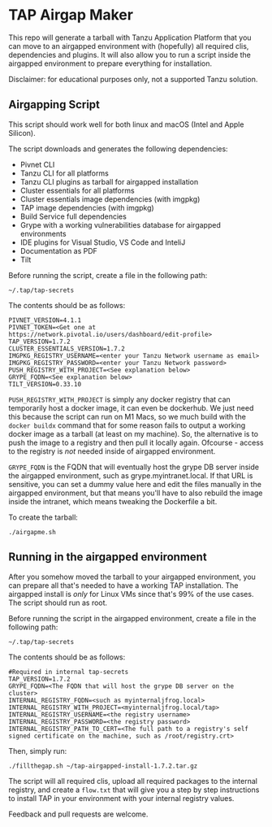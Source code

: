 # TAP Airgap Maker

This repo will generate a tarball with Tanzu Application Platform that you can move to an airgapped environment with (hopefully) all required clis, dependencies and plugins.
It will also allow you to run a script inside the airgapped environment to prepare everything for installation.

Disclaimer: for educational purposes only, not a supported Tanzu solution.

## Airgapping Script

This script should work well for both linux and macOS (Intel and Apple Silicon).

The script downloads and generates the following dependencies:
- Pivnet CLI
- Tanzu CLI for all platforms
- Tanzu CLI plugins as tarball for airgapped installation
- Cluster essentials for all platforms
- Cluster essentials image dependencies (with imgpkg)
- TAP image dependencies (with imgpkg)
- Build Service full dependencies
- Grype with a working vulnerabilities database for airgapped environments
- IDE plugins for Visual Studio, VS Code and InteliJ
- Documentation as PDF
- Tilt

Before running the script, create a file in the following path:

```
~/.tap/tap-secrets
```

The contents should be as follows:

```
PIVNET_VERSION=4.1.1
PIVNET_TOKEN=<Get one at https://network.pivotal.io/users/dashboard/edit-profile>
TAP_VERSION=1.7.2
CLUSTER_ESSENTIALS_VERSION=1.7.2
IMGPKG_REGISTRY_USERNAME=<enter your Tanzu Network username as email>
IMGPKG_REGISTRY_PASSWORD=<enter your Tanzu Network password>
PUSH_REGISTRY_WITH_PROJECT=<See explanation below>
GRYPE_FQDN=<See explanation below>
TILT_VERSION=0.33.10
```
`PUSH_REGISTRY_WITH_PROJECT` is simply any docker registry that can temporarily host a docker image, it can even be dockerhub. We just need this because the script can run on M1 Macs, so we much build with the `docker buildx` command that for some reason fails to output a working docker image as a tarball (at least on my machine). So, the alternative is to push the image to a registry and then pull it locally again. Ofcourse - access to the registry is *not* needed inside of airgapped environment.

`GRYPE_FQDN` is the FQDN that will eventually host the grype DB server inside the airgapped environment, such as grype.myintranet.local. If that URL is sensitive, you can set a dummy value here and edit the files manually in the airgapped environment, but that means you'll have to also rebuild the image inside the intranet, which means tweaking the Dockerfile a bit.

To create the tarball:

```
./airgapme.sh
```

## Running in the airgapped environment

After you somehow moved the tarball to your airgapped environment, you can prepare all that's needed to have a working TAP installation.
The airgapped install is *only* for Linux VMs since that's 99% of the use cases.
The script should run as root.

Before running the script in the airgapped environment, create a file in the following path:

```
~/.tap/tap-secrets
```

The contents should be as follows:
```
#Required in internal tap-secrets
TAP_VERSION=1.7.2
GRYPE_FQDN=<The FQDN that will host the grype DB server on the cluster>
INTERNAL_REGISTRY_FQDN=<such as myinternaljfrog.local>
INTERNAL_REGISTRY_WITH_PROJECT=<myinternaljfrog.local/tap>
INTERNAL_REGISTRY_USERNAME=<the registry username>
INTERNAL_REGISTRY_PASSWORD=<the registry password>
INTERNAL_REGISTRY_PATH_TO_CERT=<The full path to a registry's self signed certificate on the machine, such as /root/registry.crt>
```

Then, simply run:

```
./fillthegap.sh ~/tap-airgapped-install-1.7.2.tar.gz
```

The script will all required clis, upload all required packages to the internal registry, and create a `flow.txt` that will give you a step by step instructions to install TAP in your environment with your internal registry values.

Feedback and pull requests are welcome.

